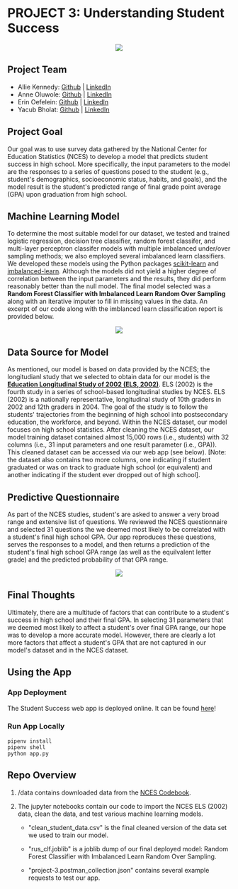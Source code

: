# PROJECT 3: Understanding Student Success

<p align="center"> <img src= "/static/img/hero-bg.jpg"> </p>

## Project Team
* Allie Kennedy: [Github](https://github.com/akkheyy) | [LinkedIn](https://www.linkedin.com/in/allie-kennedy-ak/)
* Anne Oluwole: [Github](https://github.com/oluwa714) | [LinkedIn](https://www.linkedin.com/in/anne-oluwole-59666254/)
* Erin Oefelein: [Github](https://github.com/eoefelein) | [LinkedIn](https://www.linkedin.com/in/erin-oefelein-3105a878/)
* Yacub Bholat: [Github](https://github.com/ybacoder) | [LinkedIn](https://www.linkedin.com/in/ybholat/)

## Project Goal

Our goal was to use survey data gathered by the National Center for Education Statistics (NCES) to develop a model that predicts student success in high school. More specifically, the input parameters to the model are the responses to a series of questions posed to the student (e.g., student's demographics, socioeconomic status, habits, and goals), and the model result is the student's predicted range of final grade point average (GPA) upon graduation from high school.

## Machine Learning Model

To determine the most suitable model for our dataset, we tested and trained logistic regression, decision tree classifier, random forest classifer, and multi-layer perceptron classifer models with multiple imbalanced under/over sampling methods; we also employed several imbalanced learn classifiers. We developed these models using the Python packages [scikit-learn](https://scikit-learn.org/stable/index.html) and [imbalanced-learn](https://imbalanced-learn.readthedocs.io/en/stable/). Although the models did not yield a higher degree of correlation between the input parameters and the results, they did perform reasonably better than the null model. The final model selected was a **Random Forest Classifier with Imbalanced Learn Random Over Sampling** along with an iterative imputer to fill in missing values in the data. An excerpt of our code along with the imblanced learn classification report is provided below.

<p align="center"> <img src= "/static/img/model.png"> </p>

## Data Source for Model

As mentioned, our model is based on data provided by the NCES; the longitudianl study that we selected to obtain data for our model is the **[Education Longitudinal Study of 2002 (ELS, 2002)](https://nces.ed.gov/surveys/els2002/)**. ELS (2002) is the fourth study in a series of school-based longitudinal studies by NCES. ELS (2002) is a nationally representative, longitudinal study of 10th graders in 2002 and 12th graders in 2004. The goal of the study is to follow the students' trajectories from the beginning of high school into postsecondary education, the workforce, and beyond. Within the NCES dataset, our model focuses on high school statistics. After cleaning the NCES dataset, our model training dataset contained almost 15,000 rows (i.e., students) with 32 columns (i.e., 31 input parameters and one result parameter (i.e., GPA)). This cleaned dataset can be accessed via our web app (see below). [Note: the dataset also contains two more columns, one indicating if student graduated or was on track to graduate high school (or equivalent) and another indicating if the student ever dropped out of high school].

## Predictive Questionnaire

As part of the NCES studies, student's are asked to answer a very broad range and extensive list of questions. We reviewed the NCES questionnaire and selected 31 questions the we deemed most likely to be correlated with a student's final high school GPA. Our app reproduces these questions, serves the responses to a model, and then returns a prediction of the student's final high school GPA range (as well as the equilvalent letter grade) and the predicted probability of that GPA range.

<p align="center"> <img src="https://media.giphy.com/media/MAoXnyKgffhB7VdPek/giphy.gif"> </p>

## Final Thoughts

Ultimately, there are a multitude of factors that can contribute to a student's success in high school and their final GPA. In selecting 31 parameters that we deemed most likely to affect a student's over final GPA range, our hope was to develop a more accurate model. However, there are clearly a lot more factors that affect a student's GPA that are not captured in our model's dataset and in the NCES dataset.

## Using the App

### App Deployment

The Student Success web app is deployed online. It can be found [here](https://student-success-yvlxbmh5cq-uc.a.run.app/)!

### Run App Locally

`pipenv install`  
`pipenv shell`  
`python app.py`  

## Repo Overview

1. /data contains downloaded data from the [NCES Codebook](https://nces.ed.gov/onlinecodebook).

2. The jupyter notebooks contain our code to import the NCES ELS (2002) data, clean the data, and test various machine learning models.
   - "clean_student_data.csv" is the final cleaned version of the data set we used to train our model.

   - "rus_clf.joblib" is a joblib dump of our final deployed model: Random Forest Classifier with Imbalanced Learn Random Over Sampling.

   - "project-3.postman_collection.json" contains several example requests to test our app.